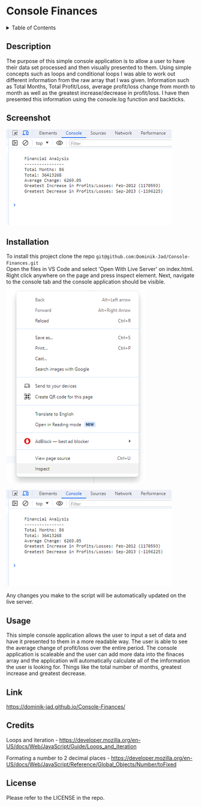 # Console Finances


<details>
  <summary>Table of Contents</summary>
  <ol>
    <li><a href="#Description">Description</a></li>
    <li><a href="#Screenshot">Screenshot</a></li>
    <li><a href="#Installation">Installation</a></li>
    <li><a href="#Usage">Usage</a></li>
    <li><a href="#Link">Link</a></li>
    <li><a href="#Credits">Credits</a></li>
    <li><a href="#License">License</a></li>
  </ol>
</details>


## Description

The purpose of this simple console application is to allow a user to have their data set processed and then visually presented to them. Using simple concepts such as loops and conditional loops I was able to work out different information from the raw array that I was given. Information such as Total Months, Total Profit/Loss, average profit/loss change from month to month as well as the greatest increase/decrease in profit/loss. I have then presented this information using the console.log function and backticks.


## Screenshot


![Screenshot of the console of application](./images/screenshot-01.png)


## Installation


To install this project clone the repo
    ```
    git@github.com:Dominik-Jad/Console-Finances.git
    ```
    <br>
Open the files in VS Code and select 'Open With Live Server' on index.html. Right click anywhere on the page and press inspect element. Next, navigate to the console tab and the console application should be visible.


![Screenshot of vs code with open with live server option open](./images/screenshot-inspect.png)

![Screenshot of the console of application](./images/screenshot-01.png)

Any changes you make to the script will be automatically updated on the live server.


## Usage


This simple console application allows the user to input a set of data and have it presented to them in a more readable way. The user is able to see the average change of profit/loss over the entire period. The console application is scaleable and the user can add more data into the finaces array and the application will automatically calculate all of the imformation the user is looking for. Things like the total number of months, greatest increase and greatest decrease.


## Link


https://dominik-jad.github.io/Console-Finances/


## Credits
Loops and iteration - https://developer.mozilla.org/en-US/docs/Web/JavaScript/Guide/Loops_and_iteration

Formating a number to 2 decimal places - https://developer.mozilla.org/en-US/docs/Web/JavaScript/Reference/Global_Objects/Number/toFixed
## License


Please refer to the LICENSE in the repo.
